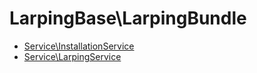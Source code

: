 # LarpingBase\LarpingBundle

*   [Service\InstallationService](Service/InstallationService.md)
*   [Service\LarpingService](Service/LarpingService.md)
